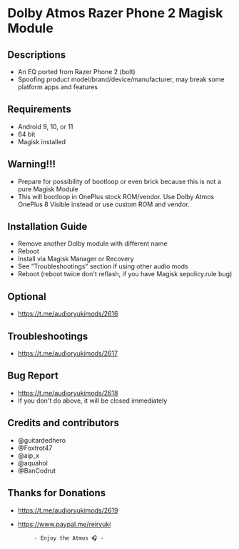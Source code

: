 # Dolby Atmos Razer Phone 2 Magisk Module

## Descriptions
- An EQ ported from Razer Phone 2 (bolt)
- Spoofing product model/brand/device/manufacturer, may break some platform apps and features

## Requirements
- Android 9, 10, or 11
- 64 bit
- Magisk installed

## Warning!!!
- Prepare for possibility of bootloop or even brick because this is not a pure Magisk Module
- This will bootloop in OnePlus stock ROM/vendor. Use Dolby Atmos OnePlus 8 Visible instead or use custom ROM and vendor.

## Installation Guide
- Remove another Dolby module with different name
- Reboot
- Install via Magisk Manager or Recovery
- See "Troubleshootings" section if using other audio mods
- Reboot (reboot twice don't reflash, if you have Magisk sepolicy.rule bug)

## Optional
- https://t.me/audioryukimods/2616

## Troubleshootings
- https://t.me/audioryukimods/2617

## Bug Report
- https://t.me/audioryukimods/2618
- If you don't do above, it will be closed immediately

## Credits and contributors
- @guitardedhero
- @Foxtrot47
- @aip_x
- @aquahol
- @BanCodrut

## Thanks for Donations
- https://t.me/audioryukimods/2619
- https://www.paypal.me/reiryuki




           - Enjoy the Atmos 🎧 -

